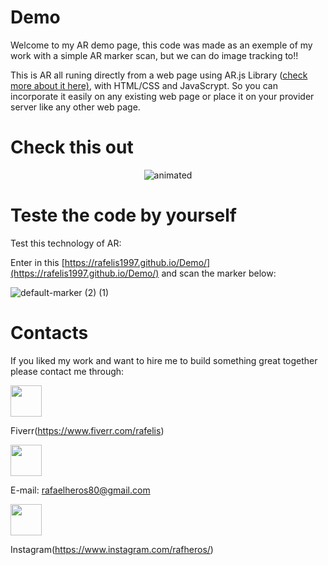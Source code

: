 # Demo
Welcome to my AR demo page, this code was made as an exemple of my work with a simple AR marker scan, but we can do image tracking to!!

This is AR all runing directly from a web page using AR.js Library ([check more about it here)](https://ar-js-org.github.io/AR.js-Docs/), with HTML/CSS and JavaScrypt. So you can incorporate it easily on any existing web page 
or place it on your provider server like any other web page.

# Check this out

<p align="center">
  <img src="https://user-images.githubusercontent.com/60658855/168090946-7eded517-bcfd-4313-835a-43b9480174a2.gif" alt="animated" />
</p>

# Teste the code by yourself


Test this technology of AR: 

Enter in this [https://rafelis1997.github.io/Demo/](https://rafelis1997.github.io/Demo/) and scan the marker below:


![default-marker (2) (1)](https://user-images.githubusercontent.com/60658855/168088722-cd696320-a341-4326-9ddd-6ca779d629d5.png)


# Contacts

If you liked my work and want to hire me to build something great together please contact me through:

<p align="left">
  <img src="https://user-images.githubusercontent.com/60658855/168095639-bd56f55c-b60b-4abf-9987-5d60da1384a3.png" width="50" hight="50">
</p>

Fiverr(https://www.fiverr.com/rafelis)

<p align="left" align-text="center">
  <img src="https://cdn-icons-png.flaticon.com/512/331/331389.png" width="50" hight="50">
</p>

E-mail: rafaelheros80@gmail.com

<p align="left">
  <img src="https://feronconi.com.br/wp-content/uploads/2019/07/instagram-new-2016-logo-4773FE3F99-seeklogo.com_.png" width="50" hight="50">
</p>

Instagram(https://www.instagram.com/rafheros/)



